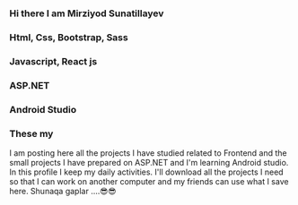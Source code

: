 ### Hi there  I am Mirziyod Sunatillayev     
### Html, Css, Bootstrap, Sass
### Javascript, React js
### ASP.NET
### Android Studio
### These my

I am posting here all the projects I have studied related to Frontend and the small projects I have prepared on ASP.NET and I'm learning Android studio. In this profile I keep my daily activities. I'll download all the projects I need so that I can work on another computer and my friends can use what I save here. Shunaqa gaplar ....😎😎
